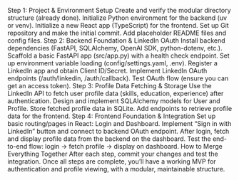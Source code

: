 Step 1: Project & Environment Setup
Create and verify the modular directory structure (already done).
Initialize Python environment for the backend (uv or venv).
Initialize a new React app (TypeScript) for the frontend.
Set up Git repository and make the initial commit.
Add placeholder README files and config files.
Step 2: Backend Foundation & LinkedIn OAuth
Install backend dependencies (FastAPI, SQLAlchemy, OpenAI SDK, python-dotenv, etc.).
Scaffold a basic FastAPI app (src/app.py) with a health check endpoint.
Set up environment variable loading (config/settings.yaml, .env).
Register a LinkedIn app and obtain Client ID/Secret.
Implement LinkedIn OAuth endpoints (/auth/linkedin, /auth/callback).
Test OAuth flow (ensure you can get an access token).
Step 3: Profile Data Fetching & Storage
Use the LinkedIn API to fetch user profile data (skills, education, experience) after authentication.
Design and implement SQLAlchemy models for User and Profile.
Store fetched profile data in SQLite.
Add endpoints to retrieve profile data for the frontend.
Step 4: Frontend Foundation & Integration
Set up basic routing/pages in React: Login and Dashboard.
Implement “Sign in with LinkedIn” button and connect to backend OAuth endpoint.
After login, fetch and display profile data from the backend on the dashboard.
Test the end-to-end flow: login → fetch profile → display on dashboard.
How to Merge Everything Together
After each step, commit your changes and test the integration.
Once all steps are complete, you’ll have a working MVP for authentication and profile viewing, with a modular, maintainable structure.